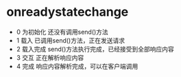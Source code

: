 # onreadystatechange
  - 0 为初始化 还没有调用send()方法
  - 1 载入 已调用send()方法，正在发送请求
  - 2 载入完成 send()方法执行完成，已经接受到全部响应内容
  - 3 交互 正在解析响应内容
  - 4 完成 响应内容解析完成，可以在客户端调用